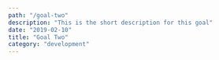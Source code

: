 ```yaml
---
path: "/goal-two"
description: "This is the short description for this goal"
date: "2019-02-10"
title: "Goal Two"
category: "development"
---
```

